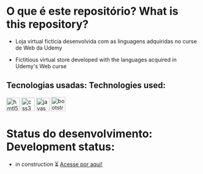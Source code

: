 # O que é este repositório? What is this repository?

- Loja virtual ficticia desenvolvida com as linguagens adquiridas no curse de Web da Udemy
 
- Fictitious virtual store developed with the languages acquired in Udemy's Web curse

## Tecnologias usadas: Technologies used: 

<div align="left">
<img height="35" widht="35" alt="hmtl5" src="https://cdn.jsdelivr.net/gh/devicons/devicon/icons/html5/html5-original.svg" />
<img height="35" widht="35" alt="css3" src="https://cdn.jsdelivr.net/gh/devicons/devicon/icons/css3/css3-original.svg" />
<img height="35" widht="35" alt="javascript" src="https://cdn.jsdelivr.net/gh/devicons/devicon/icons/javascript/javascript-original.svg" />
<img height="37" widht="37" alt="bootstrap" src="https://cdn.jsdelivr.net/gh/devicons/devicon/icons/bootstrap/bootstrap-original.svg" />
</div>
  
# Status do desenvolvimento: Development status:

- in construction ⏳ [Acesse por aqui!](https://zeld4coffee.github.io/VaptVupt/)
